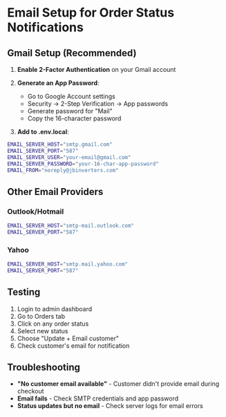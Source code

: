 # Email Setup for Order Status Notifications

## Gmail Setup (Recommended)

1. **Enable 2-Factor Authentication** on your Gmail account
2. **Generate an App Password**:
   - Go to Google Account settings
   - Security → 2-Step Verification → App passwords
   - Generate password for "Mail"
   - Copy the 16-character password

3. **Add to .env.local**:
```bash
EMAIL_SERVER_HOST="smtp.gmail.com"
EMAIL_SERVER_PORT="587"
EMAIL_SERVER_USER="your-email@gmail.com"
EMAIL_SERVER_PASSWORD="your-16-char-app-password"
EMAIL_FROM="noreply@jbinverters.com"
```

## Other Email Providers

### Outlook/Hotmail
```bash
EMAIL_SERVER_HOST="smtp-mail.outlook.com"
EMAIL_SERVER_PORT="587"
```

### Yahoo
```bash
EMAIL_SERVER_HOST="smtp.mail.yahoo.com"
EMAIL_SERVER_PORT="587"
```

## Testing

1. Login to admin dashboard
2. Go to Orders tab
3. Click on any order status
4. Select new status
5. Choose "Update + Email customer"
6. Check customer's email for notification

## Troubleshooting

- **"No customer email available"** - Customer didn't provide email during checkout
- **Email fails** - Check SMTP credentials and app password
- **Status updates but no email** - Check server logs for email errors
